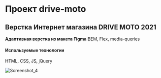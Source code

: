 # Проект drive-moto

## Верстка Интернет магазина DRIVE MOTO 2021

**Адаптивная верстка из макета Figma**
BEM, Flex, media-queries

#### Используемые технологии
HTML, CSS, JS, jQuery

![Screenshot_4](https://github.com/user-attachments/assets/6e13f71a-78cc-49d0-a80e-0c4d4e7f3dfb)
